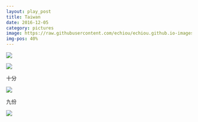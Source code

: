 ```yaml
---
layout: play_post
title: Taiwan
date: 2016-12-05
category: pictures
image: https://raw.githubusercontent.com/echiou/echiou.github.io-images/master/FFF/FFF07/2.jpg
img-pos: 40%
---
```


![][Cat]

![][Railroad]

十分

![][Skyline]

九份

![][KHCafe]

[Cat]: https://raw.githubusercontent.com/echiou/echiou.github.io-images/master/FFF/FFF06/3.jpg
[Railroad]: https://raw.githubusercontent.com/echiou/echiou.github.io-images/master/FFF/FFF06/5.jpg
[Skyline]: https://raw.githubusercontent.com/echiou/echiou.github.io-images/master/FFF/FFF07/2.jpg
[KHCafe]: https://raw.githubusercontent.com/echiou/echiou.github.io-images/master/FFF/FFF07/5.jpg
